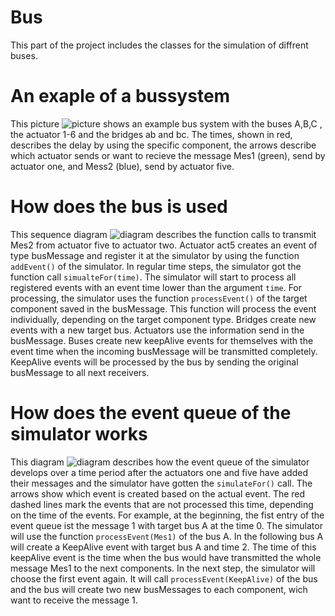 # Bus

This part of the project includes the classes for the simulation of diffrent buses. 

# An exaple of a bussystem

This picture ![picture](/docs/busexample.jpg) shows an example bus system with the buses A,B,C , the actuator 1-6 and the bridges ab and bc. The times, shown in red, describes the delay by using the specific component, the arrows describe which actuator sends or want to recieve the message Mes1 (green), send by actuator one, and Mess2 (blue), send by actuator five.

# How does the bus is used

This sequence diagram ![diagram](/docs/sequencediagram.jpg) describes the function calls to transmit Mes2 from actuator five to actuator two. Actuator act5 creates an event of type busMessage and register it at the simulator by using the function `addEvent()` of the simulator. In regular time steps, the simulator got the function call `simualteFor(time)`. The simulator will start to process all registered events with an event time lower than the argument `time`. For processing, the simulator uses the function `processEvent()` of the target component saved in the busMessage. This function will process the event individually, depending on the target component type.
Bridges create new events with a new target bus. 
Actuators use the information send in the busMessage. 
Buses create new keepAlive events for themselves with the event time when the incoming busMessage will be transmitted completely. KeepAlive events will be processed by the bus by sending the original busMessage to all next receivers.


# How does the event queue of the simulator works

This diagram ![diagram](/docs/eventqueue.jpg) describes how the event queue of the simulator develops over a time period after the actuators one and five have added their messages and the simulator have gotten the `simulateFor()` call. The arrows show which event is created based on the actual event. The red dashed lines mark the events that are not processed this time, depending on the time of the events.
For example, at the beginning, the fist entry of the event queue ist the message 1 with target bus A at the time 0. The simulator will use the function `processEvent(Mes1)` of the bus A. In the following bus A will create a KeepAlive event with target bus A and time 2. The time of this keepAlive event is the time when the bus would have transmitted the whole message Mes1 to the next components. In the next step, the simulator will choose the first event again. It will call `processEvent(KeepAlive)` of the bus and the bus will create two new busMessages to each component, wich want to receive the message 1.

